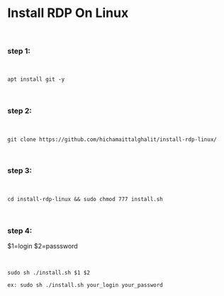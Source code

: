 
# Install RDP On Linux

<br>

### step 1:

<br>

    apt install git -y

<br>

### step 2:

<br>

    git clone https://github.com/hichamaittalghalit/install-rdp-linux/

<br>

### step 3:

<br>

    cd install-rdp-linux && sudo chmod 777 install.sh

<br>

### step 4: 

$1=login
$2=passsword

<br>

    sudo sh ./install.sh $1 $2
    
    ex: sudo sh ./install.sh your_login your_password
